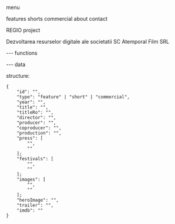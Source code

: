 menu

features
shorts
commercial
about
contact

REGIO project

Dezvoltarea resurselor digitale ale societatii SC Atemporal Film SRL



--- functions




--- data

structure:

```
{
    "id": "",
    "type": "feature" | "short" | "commercial",
    "year": "",
    "title": "",
    "titleRo": "",
    "director": "",
    "producer": "",
    "coproducer": "",
    "production": "",
    "press": [
        "",
        ""
    ];
    "festivals": [
        "",
        ""
    ];
    "images": [
        "",
        ""
    ];
    "heroImage": "",
    "trailer": "",
    "imdb": ""
}
```

